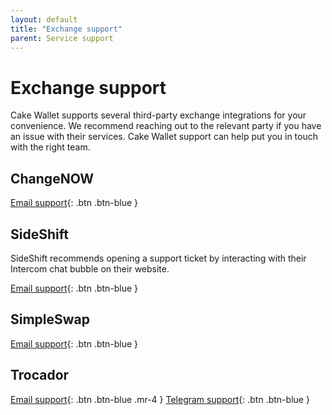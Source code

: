 ```yaml
---
layout: default
title: "Exchange support"
parent: Service support
---
```


# Exchange support

Cake Wallet supports several third-party exchange integrations for your convenience. We recommend reaching out to the relevant party if you have an issue with their services. Cake Wallet support can help put you in touch with the right team.

## ChangeNOW

[Email support](mailto:support@changenow.io){: .btn .btn-blue }

## SideShift

SideShift recommends opening a support ticket by interacting with their Intercom chat bubble on their website.

[Email support](mailto:hello@sideshift.ai){: .btn .btn-blue }

## SimpleSwap

[Email support](mailto:support@simpleswap.io){: .btn .btn-blue }

## Trocador

[Email support](mailto:mail@trocador.app){: .btn .btn-blue .mr-4 }
[Telegram support](https://t.me/TrocadorApp){: .btn .btn-blue }
